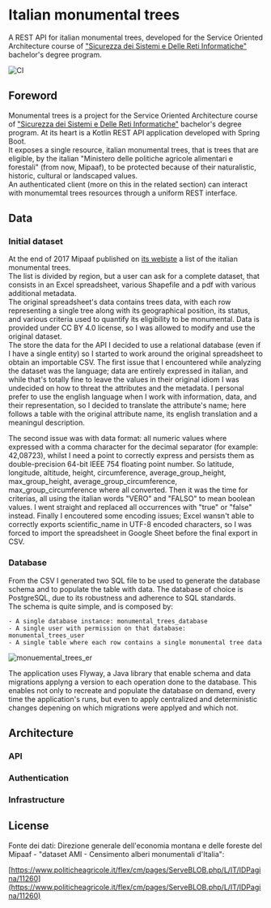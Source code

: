 # Italian monumental trees

A REST API for italian monumental trees, developed for the Service Oriented Architecture course of ["Sicurezza dei Sistemi e Delle Reti Informatiche"](http://sicurezzaonline.di.unimi.it/) bachelor's degree program.  

![CI](https://github.com/gabrieledarrigo/monumental-trees/workflows/CI/badge.svg)

## Foreword

Monumental trees is a project for the Service Oriented Architecture course of ["Sicurezza dei Sistemi e Delle Reti Informatiche"](http://sicurezzaonline.di.unimi.it/) bachelor's degree program. 
At its heart is a Kotlin REST API application developed with Spring Boot.  
It exposes a single resource, italian monumental trees, that is trees that are eligible, by the italian "Ministero delle politiche agricole alimentari e forestali" (from now, Mipaaf), to be protected because of their naturalistic, historic, cultural or landscaped values.  
An authenticated client (more on this in the related section) can interact with monumemtal trees resources through a uniform REST interface.  

## Data

### Initial dataset

At the end of 2017 Mipaaf published on [its webiste](https://www.politicheagricole.it/flex/cm/pages/ServeBLOB.php/L/IT/IDPagina/11260) a list of the italian monumental trees.  
The list is divided by region, but a user can ask for a complete dataset, that consists in an Excel spreadsheet, various Shapefile and a pdf with various additional metadata.  
The original spreadsheet's data contains trees data, with each row representing a single tree along with its geographical position, its status, and various criteria used to quantify its eligibility to be monumental.
Data is provided under CC BY 4.0 license, so I was allowed to modify and use the original dataset.  
The store the data for the API I decided to use a relational database (even if I have a single entity) so I started to work around the original spreadsheet to obtain an importable CSV.
The first issue that I encountered while analyzing the dataset was the language; data are entirely expressed in italian, and while that's totally fine to leave the values in their original idiom I was undecided on how to threat the attributes and the metadata.
I personal prefer to use the english language when I work with information,  data, and their representation, so I decided to translate the attribute's name; here follows a table with the original attribute name, its english translation and a meaningul description.  

The second issue was with data format: all numeric values where expressed with a comma character for the decimal separator (for example: 42,08723), whilst I need a point to correctly express and persists them as double-precision 64-bit IEEE 754 floating point number.
So latitude, longitude, altitude, height, circumference, average_group_height, max_group_height, average_group_circumference, max_group_circumference where all converted.
Then it was the time for criterias, all using the italian words "VERO" and "FALSO" to mean boolean values. I went straight and replaced all occurrences with "true" or "false" instead.
Finally I encoutered some encoding issues; Excel wansn't able to correctly exports scientific_name in UTF-8 encoded characters, so I was forced to import the spreadsheet in Google Sheet before the final export in CSV.  

### Database

From the CSV I generated two SQL file to be used to generate the database schema and to populate the table with data. 
The database of choice is PostgreSQL, due to its robustness and adherence to SQL standards.  
The schema is quite simple, and is composed by:
    
    - A single database instance: monumental_trees_database
    - A single user with permission on that database: monumental_trees_user
    - A single table where each row contains a single monumental tree data

![monuemental_trees_er](https://user-images.githubusercontent.com/1985555/99799261-a9ad5400-2b32-11eb-829f-7a94df650f54.png)

The application uses Flyway, a Java library that enable schema and data migrations applyng a version to each operation done to the database. 
This enables not only to recreate and populate the database on demand, every time the application's runs, but even to apply centralized and deterministic changes depening on which migrations were applyed and which not.  

## Architecture

### API

### Authentication

### Infrastructure

## License

Fonte dei dati: Direzione generale dell'economia montana e delle foreste del Mipaaf - "dataset AMI - Censimento alberi monumentali d'Italia":

[https://www.politicheagricole.it/flex/cm/pages/ServeBLOB.php/L/IT/IDPagina/11260](https://www.politicheagricole.it/flex/cm/pages/ServeBLOB.php/L/IT/IDPagina/11260)

